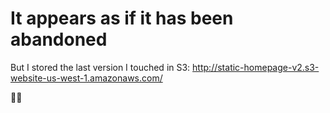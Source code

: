 # It appears as if it has been abandoned

But I stored the last version I touched in S3:
http://static-homepage-v2.s3-website-us-west-1.amazonaws.com/

🧹🍂